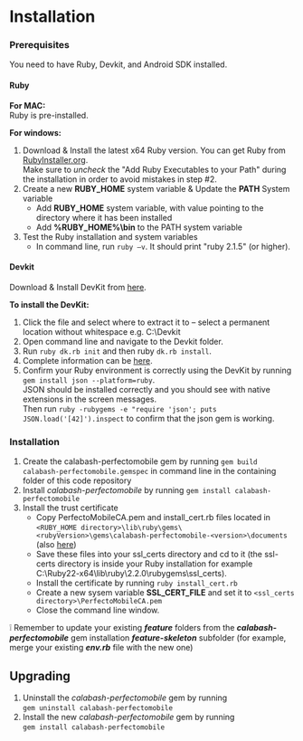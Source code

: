 Installation
============
### Prerequisites ###
You need to have Ruby, Devkit, and Android SDK installed.

#### Ruby ####

**For MAC:**
</br>Ruby is pre-installed.

**For windows:**


1. Download & Install the latest x64 Ruby version. You can get Ruby from [RubyInstaller.org](http://rubyinstaller.org/downloads/).
</br>Make sure to *uncheck* the "Add Ruby Executables to your Path" during the installation in order to avoid mistakes in step #2.
2.	Create a new **RUBY_HOME** system variable & Update the **PATH** System variable
	- Add **RUBY_HOME** system variable, with value pointing to the directory where it has been installed
	- Add **%RUBY_HOME%\bin** to the PATH system variable
3. Test the Ruby installation and system variables
	- In command line, run `ruby –v`. It should print "ruby 2.1.5" (or higher).

#### Devkit ####
Download & Install DevKit from [here](http://rubyinstaller.org/downloads/).

**To install the DevKit:**

1. Click the file and select where to extract it to – select a permanent location without whitespace e.g. C:\Devkit
2. Open command line and navigate to the Devkit folder.
3.	Run `ruby dk.rb init` and then ruby `dk.rb install`.
4.	Complete information can be [here](https://github.com/oneclick/rubyinstaller/wiki/Development-Kit).
5.  Confirm your Ruby environment is correctly using the DevKit by running `gem install json --platform=ruby`.
</br>JSON should be installed correctly and you should see with native extensions in the screen messages.
</br>Then run `ruby -rubygems -e "require 'json'; puts JSON.load('[42]').inspect` to confirm that the json gem is working.

### Installation ####

1. Create the calabash-perfectomobile gem by running `gem build calabash-perfectomobile.gemspec` in command line in the containing folder of this code repository
2. Install *calabash-perfectomobile* by running `gem install calabash-perfectomobile`
3. Install the trust certificate 
	- Copy PerfectoMobileCA.pem and install_cert.rb files located in `<RUBY_HOME directory>\lib\ruby\gems\<rubyVersion>\gems\calabash-perfectomobile-<version>\documents`	(also [here](https://github.com/calabash/calabash-perfectomobile/lib/ruby/gems/2.1.0/gems/calabash-perfectomobile-0.1.0))
	- Save these files into your ssl\_certs directory and cd to it (the ssl-certs directory is inside your Ruby installation for example C:\Ruby22-x64\lib\ruby\2.2.0\rubygems\ssl_certs). 
	- Install the certificate by running `ruby install_cert.rb`
	- Create a new sysem variable **SSL\_CERT\_FILE** and set it to `<ssl_certs directory>\PerfectoMobileCA.pem`
	- Close the command line window. 
	
:grey_exclamation: Remember to update your existing ***feature*** folders from the ***calabash-perfectomobile*** gem installation ***feature-skeleton*** subfolder (for example, merge your existing ***env.rb*** file with the new one)

Upgrading
---------
1. Uninstall the *calabash-perfectomobile* gem by running <br/>
	`gem uninstall calabash-perfectomobile`
2. Install the new *calabash-perfectomobile* gem by running <br/>
	`gem install calabash-perfectomobile`

